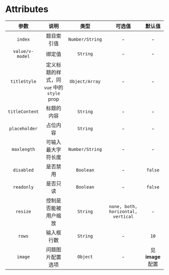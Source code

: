 # Attributes

| 参数 | 说明 | 类型 |可选值 | 默认值 |
| :---: |:---: |:---: |:---:| :---: |
| `index` | 题目索引值 | `Number/String` | - | - |
| `value/v-model` | 绑定值 | `String` | - | - |
| `titleStyle` | 定义标题的样式，同 `vue` 中的 `style` prop | `Object/Array` | - | - |
| `titleContent` | 标题的内容 | `String` | - | - |
| `placeholder` | 占位内容 | `String` | - | - |
| `maxlength` | 可输入最大字符长度 | `Number/String` | - | - |
| `disabled` | 是否禁用 | `Boolean` | - | `false` |
| `readonly` | 是否只读 | `Boolean` | - | `false` |
| `resize` | 控制是否能被用户缩放	 | `String` | `none, both, horizontal, vertical` | - |
| `rows` | 输入框行数	| `String` | - | `10` |
| `image` | 问题图片配置选项 | `Object` | - | 见 **image** 配置 |
